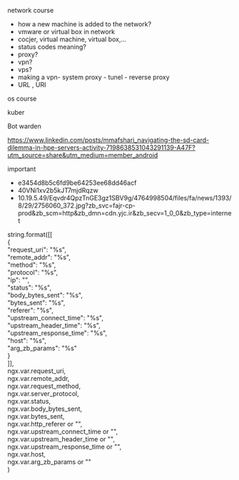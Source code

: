 network course
- how a new machine is added to the network? 
- vmware or virtual box in network
- cocjer, virtual machine, virtual box,...
- status codes meaning? 
- proxy?
- vpn?
- vps?
- making a vpn- system proxy - tunel - reverse proxy
- URL , URI

os course

kuber

Bot warden

https://www.linkedin.com/posts/mmafshari_navigating-the-sd-card-dilemma-in-hpe-servers-activity-7198638531043291139-A47F?utm_source=share&utm_medium=member_android


important

- e3454d8b5c6fd9be64253ee68dd46acf
- 40VNi1xv2b5kJT7mjdRqzw
- 10.19.5.49/Eqvdr4QpzTnGE3gz1SBV9g/4764998504/files/fa/news/1393/8/29/2756060_372.jpg?zb_svc=fajr-cp-prod&zb_scm=http&zb_dmn=cdn.yjc.ir&zb_secv=1_0_0&zb_type=internet


string.format([[  
    {  
        "request_uri": "%s",  
        "remote_addr": "%s",  
        "method": "%s",  
        "protocol": "%s",  
        "ip": "",  
        "status": "%s",  
        "body_bytes_sent": "%s",  
        "bytes_sent": "%s",  
        "referer": "%s",  
        "upstream_connect_time": "%s",  
        "upstream_header_time": "%s",  
        "upstream_response_time": "%s",  
        "host": "%s",  
        "arg_zb_params": "%s"  
    }  
]],  
ngx.var.request_uri,  
ngx.var.remote_addr,  
ngx.var.request_method,  
ngx.var.server_protocol,  
ngx.var.status,  
ngx.var.body_bytes_sent,  
ngx.var.bytes_sent,  
ngx.var.http_referer or "",  
ngx.var.upstream_connect_time or "",  
ngx.var.upstream_header_time or "",  
ngx.var.upstream_response_time or "",  
ngx.var.host,  
ngx.var.arg_zb_params or ""  
)